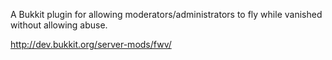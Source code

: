 A Bukkit plugin for allowing moderators/administrators
  to fly while vanished without allowing abuse.

http://dev.bukkit.org/server-mods/fwv/